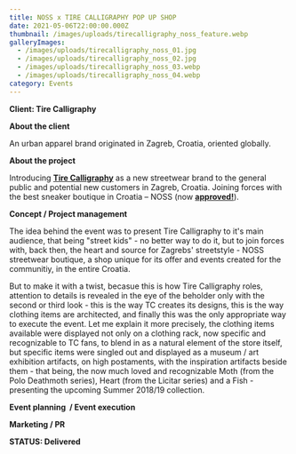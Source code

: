 ```yaml
---
title: NOSS x TIRE CALLIGRAPHY POP UP SHOP
date: 2021-05-06T22:00:00.000Z
thumbnail: /images/uploads/tirecalligraphy_noss_feature.webp
galleryImages:
  - /images/uploads/tirecalligraphy_noss_01.jpg
  - /images/uploads/tirecalligraphy_noss_02.jpg
  - /images/uploads/tirecalligraphy_noss_03.webp
  - /images/uploads/tirecalligraphy_noss_04.webp
category: Events
---
```

**Client: Tire Calligraphy**

**About the client** 

An urban apparel brand originated in Zagreb, Croatia, oriented globally.

**About the project** 

Introducing **[Tire Calligraphy](https://tirecalli.com)** as a new streetwear brand to the general public and potential new customers in Zagreb, Croatia. Joining forces with the best sneaker boutique in Croatia – NOSS (now **[approved!](https://approved.style/asortiman/muskarci-brandovi-tire-calligraphy/143)**). 

**Concept / Project management**

The idea behind the event was to present Tire Calligraphy to it's main audience, that being "street kids" - no better way to do it, but to join forces with, back then, the heart and source for Zagrebs' streetstyle - NOSS streetwear boutique, a shop unique for its offer and events created for the communitiy, in the entire Croatia. 

But to make it with a twist, becasue this is how Tire Calligraphy roles, attention to details is revealed in the eye of the beholder only with the second or third look - this is the way TC creates its designs, this is the way clothing items are architected, and finally this was the only appropriate way to execute the event. Let me explain it more precisely, the clothing items available were displayed not only on a clothing rack, now specific and recognizable to TC fans, to blend in as a natural element of the store itself, but specific items were singled out and displayed as a museum / art exhibition artifacts, on high postaments, with the inspiration artifacts beside them - that being, the now much loved and recognizable Moth (from the Polo Deathmoth series), Heart (from the Licitar series) and a Fish - presenting the upcoming Summer 2018/19 collection.      

**Event planning  / Event execution**

**Marketing / PR**

**STATUS: Delivered**